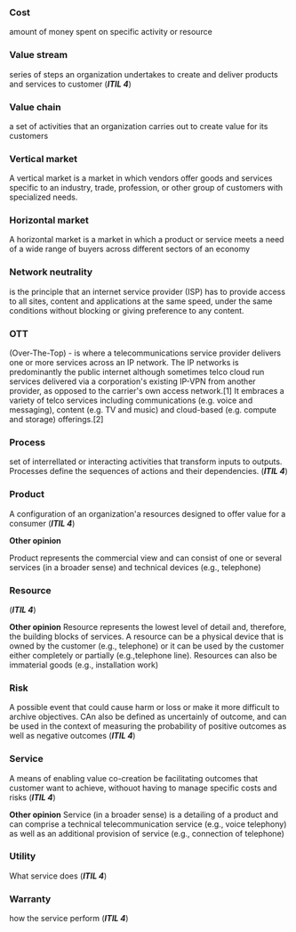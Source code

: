 ### Cost 
 amount of money spent on specific activity or resource

### Value stream 
series of steps an organization undertakes to create and deliver products and services to customer (***ITIL 4***)

### Value chain 
 a set of activities that an organization carries out to create value for its customers

### Vertical market
A vertical market is a market in which vendors offer goods and services specific to an industry, trade, profession, or other group of customers with specialized needs. 

### Horizontal market
A horizontal market is a market in which a product or service meets a need of a wide range of buyers across different sectors of an economy 

### Network neutrality
 is the principle that an internet service provider (ISP) has to provide access to all sites, content and applications at the same speed, under the same conditions without blocking or giving preference to any content.
 
 
 ### OTT 
 (Over-The-Top) -  is where a telecommunications service provider delivers one or more services across an IP network. The IP networks is predominantly the public internet although sometimes telco cloud run services delivered via a corporation's existing IP-VPN from another provider, as opposed to the carrier's own access network.[1] It embraces a variety of telco services including communications (e.g. voice and messaging), content (e.g. TV and music) and cloud-based (e.g. compute and storage) offerings.[2]



### Process 
 set of interrellated or interacting activities that transform inputs to outputs. Processes define  the sequences of actions and their dependencies. (***ITIL 4***)


 ### Product 
A configuration of an organization'a resources designed to offer value for a consumer (***ITIL 4***)

**Other opinion**

Product represents the commercial view and can consist of one or several services (in a broader sense) and technical devices (e.g., telephone)

### Resource
(***ITIL 4***)

**Other opinion**
Resource represents the lowest level of detail and, therefore, the building blocks of services. A resource can be a physical device that is owned by the customer (e.g.,
telephone) or it can be used by the customer either completely or partially (e.g.,telephone line). Resources can also be immaterial goods (e.g., installation work)


### Risk 
 A possible event that could cause harm or loss or make it more difficult to archive objectives. CAn also be defined as uncertainly of outcome, and can be used in the context of measuring the probability of positive outcomes as well as negative outcomes (***ITIL 4***)

### Service 
A means of enabling value co-creation be facilitating outcomes that customer want to achieve, withouot having to manage specific costs and risks (***ITIL 4***)

**Other opinion**
Service (in a broader sense) is a detailing of a product and can comprise a technical telecommunication service (e.g., voice telephony) as well as an additional provision of service (e.g., connection of telephone)


### Utility 
 What service does (***ITIL 4***)
### Warranty 
 how the service perform (***ITIL 4***)





